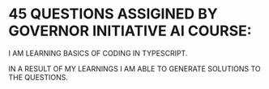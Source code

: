 # 45 QUESTIONS ASSIGINED BY GOVERNOR INITIATIVE AI COURSE:

I AM LEARNING BASICS OF CODING IN TYPESCRIPT. <BR>

IN A RESULT OF MY LEARNINGS I AM ABLE TO GENERATE SOLUTIONS TO THE QUESTIONS.

